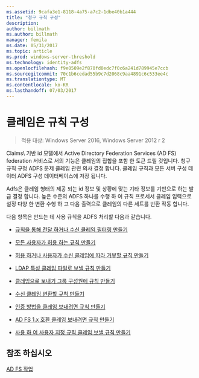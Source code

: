 ```yaml
---
ms.assetid: 9cafa3e1-8118-4a75-a7c2-1dbe40b1a444
title: "청구 규칙 구성"
description: 
author: billmath
ms.author: billmath
manager: femila
ms.date: 05/31/2017
ms.topic: article
ms.prod: windows-server-threshold
ms.technology: identity-adfs
ms.openlocfilehash: f9e0509e2f870fd0edc7f0c6a241d789945e7ccb
ms.sourcegitcommit: 70c1b6cedad55b9c7d2068c9aa4891c6c533ee4c
ms.translationtype: MT
ms.contentlocale: ko-KR
ms.lasthandoff: 07/03/2017
---
```

# <a name="configure-claim-rules"></a>클레임은 규칙 구성

>적용 대상: Windows Server 2016, Windows Server 2012 r 2

Claims\ 기반 id 모델에서 Active Directory Federation Services \(AD FS\) federation 서비스로 서의 기능은 클레임의 집합을 포함 한 토큰 드릴 것입니다. 청구 규칙 규정 ADFS 문제 클레임 관련 의사 결정 합니다. 클레임 규칙과 모든 서버 구성 데이터 ADFS 구성 데이터베이스에 저장 됩니다.  
  
Adfs은 클레임 형태의 제공 되는 id 정보 및 상황에 맞는 기타 정보를 기반으로 하는 발급 결정 합니다. 높은 수준의 ADFS 하나를 수행 하 여 규칙 프로세서 클레임 입력으로 설정 다양 한 변환 수행 하 고 다음 출력으로 클레임의 다른 세트를 반환 작동 합니다. 

다음 항목은 만드는 데 사용 규칙을 ADFS 처리할 다음과 같습니다. 
  
-   [규칙을 통해 전달 하거나 수신 클레임 필터링 만들기](Create-a-Rule-to-Pass-Through-or-Filter-an-Incoming-Claim.md)  
  
-   [모든 사용자가 허용 하는 규칙 만들기](Create-a-Rule-to-Permit-All-Users.md)  
  
-   [허용 하거나 사용자가 수신 클레임에 따라 거부할 규칙 만들기](Create-a-Rule-to-Permit-or-Deny-Users-Based-on-an-Incoming-Claim.md)  
  
-   [LDAP 특성 클레임 파일로 보낼 규칙 만들기](Create-a-Rule-to-Send-LDAP-Attributes-as-Claims.md)  
  
-   [클레임으로 보내기 그룹 구성원에 규칙 만들기](Create-a-Rule-to-Send-Group-Membership-as-a-Claim.md)  
  
-   [수신 클레임 변환할 규칙 만들기](Create-a-Rule-to-Transform-an-Incoming-Claim.md)  
  
-   [인증 방법을 클레임 보내려면 규칙 만들기](Create-a-Rule-to-Send-an-Authentication-Method-Claim.md) 
-   [AD FS 1.x 호환 클레임 보내려면 규칙 만들기](Create-a-Rule-to-Send-an-AD-FS-1x-Compatible-Claim.md) 
  
-   [사용 하 여 사용자 지정 규칙 클레임 보낼 규칙 만들기](Create-a-Rule-to-Send-Claims-Using-a-Custom-Rule.md)  

## <a name="see-also"></a>참조 하십시오  
[AD FS 작업](../../ad-fs/AD-FS-2016-Operations.md) 
